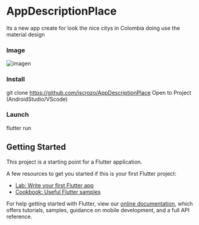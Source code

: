 # AppDescriptionPlace

Its a new app create for look the nice citys in Colombia
doing use the material design

### Image </br>
![imagen](https://user-images.githubusercontent.com/40553244/106745907-c4e71600-65ef-11eb-9364-83b165c90fb9.png)


### Install </br>
git clone https://github.com/iscrozo/AppDescriptionPlace
Open to Project (AndroidStudio/VScode)

### Launch </br>
flutter run

## Getting Started

This project is a starting point for a Flutter application.

A few resources to get you started if this is your first Flutter project:

- [Lab: Write your first Flutter app](https://flutter.dev/docs/get-started/codelab)
- [Cookbook: Useful Flutter samples](https://flutter.dev/docs/cookbook)

For help getting started with Flutter, view our
[online documentation](https://flutter.dev/docs), which offers tutorials,
samples, guidance on mobile development, and a full API reference.
